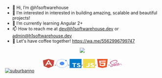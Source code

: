 - 👋 Hi, I’m @h1softwarehouse
- 👀 I’m interested in interested in building amazing, scalable and beautiful projects!
- 🌱 I’m currently learning Angular 2+
- 📫 How to reach me at dev@h1softwarehouse.dev or admin@h1softwarehouse.dev
- 💬 Let's have coffee together! https://wa.me/5562996799747

<div align="center">
  <a href="https://github.com/h1softwarehouse">
  <img height="180em" src="https://github-readme-stats.vercel.app/api?username=h1softwarehouse&show_icons=true&include_all_commits=true&count_private=true"/>
</div>

<div align="center" style="display: inline_block"><br>
<img align="center" height="30" width="40" src="https://raw.githubusercontent.com/devicons/devicon/master/icons/angularjs/angularjs-plain.svg">
<img align="center" height="30" width="40" src="https://raw.githubusercontent.com/devicons/devicon/master/icons/ionic/ionic-original.svg">
  <img align="center" height="30" width="40" src="https://raw.githubusercontent.com/devicons/devicon/master/icons/typescript/typescript-plain.svg">
  <img align="center" height="30" width="40" src="https://raw.githubusercontent.com/devicons/devicon/master/icons/javascript/javascript-plain.svg">
  <img align="center" height="30" width="40" src="https://raw.githubusercontent.com/devicons/devicon/master/icons/html5/html5-original.svg">
  <img align="center" height="30" width="40" src="https://raw.githubusercontent.com/devicons/devicon/master/icons/sass/sass-original.svg">
</div>

<img style='vertical-align: baseline' src="https://komarev.com/ghpvc/?username=h1softwarehouse&label=Profile%20views&color=f80000&style=flat&label=PROFILE+VIEWS" alt="suburbanno" />

<!---
h1softwarehouse/h1softwarehouse is a ✨ special ✨ repository because its `README.md` (this file) appears on your GitHub profile.
You can click the Preview link to take a look at your changes.
--->
